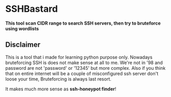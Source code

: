 # SSHBastard
**This tool scan CIDR range to search SSH servers, then try to bruteforce using wordlists**

## Disclaimer

This is a tool that i made for learning python purpose only. Nowadays bruteforcing SSH is does not make sense at all to me. We're not in '98 and password are not 'password' or '12345' but more complex. Also if you think that on entire internet will be a couple of misconfigured ssh server don't loose your time, Bruteforcing is always last resort.

It makes much more sense as **ssh-honeypot finder**! 
